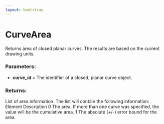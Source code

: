 ```yaml
---
layout: bootstrap
---
```


# CurveArea

Returns area of closed planar curves. The results are based on the
        current drawing units.
          

### Parameters:

- ***curve_id*** = The identifier of a closed, planar curve object.
        

### Returns:


List of area information. The list will contain the following information:
  Element  Description
  0        The area. If more than one curve was specified, the
           value will be the cumulative area.
  1        The absolute (+/-) error bound for the area.
        



